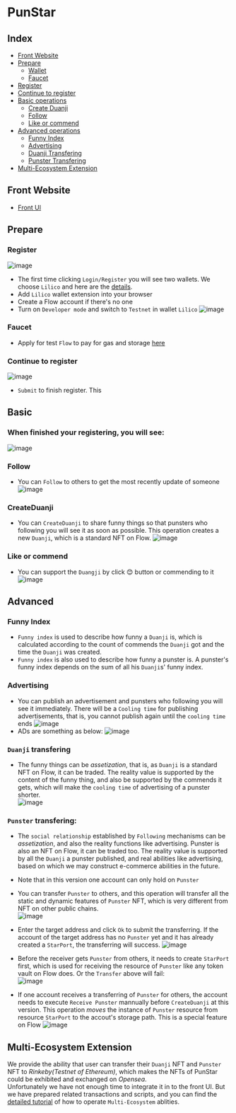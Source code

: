 # PunStar 
## Index
* [Front Website](#front-website)
* [Prepare](#prepare)
    * [Wallet](#register)
    * [Faucet](#faucet)
* [Register](#register)
* [Continue to register](#continue-to-register)
* [Basic operations](#basic)
    * [Create Duanji](#createduanji)
    * [Follow](#follow)
    * [Like or commend](#like-or-commend)
* [Advanced operations](#advanced)
    * [Funny Index](#funny-index)
    * [Advertising](#advertising)
    * [Duanji Transfering](#duanji-transfering)
    * [Punster Transfering](#punster-transfering)
* [Multi-Ecosystem Extension](#multi-ecosystem-extension)


## Front Website

* [Front UI](http://punster.stonelens.com/)

## Prepare
### Register
![image](https://user-images.githubusercontent.com/83746881/183075498-ebb66a67-3de0-44f1-a6be-02594884b597.png)
* The first time clicking `Login/Register` you will see two wallets. We choose `Lilico` and here are the [details](https://outblock.notion.site/Lilico-Support-User-FAQs-fc26f774ad514439a11c5c7cb255d1ec).
* Add `Lilico` wallet extension into your browser
* Create a Flow account if there's no one
* Turn on `Developer mode` and switch to `Testnet` in wallet `Lilico`
![image](https://user-images.githubusercontent.com/83746881/183077422-96cd1327-f8a1-4e69-8efc-4757d4ee27f3.png)
### Faucet
* Apply for test `Flow` to pay for gas and storage [here](https://testnet-faucet.onflow.org/fund-account)
### Continue to register
![image](https://user-images.githubusercontent.com/83746881/183079767-d3b0cf45-2cb1-40b3-adb6-05ea33db4fdc.png)
* `Submit` to finish register. This 

## Basic
### When finished your registering, you will see:  
![image](https://user-images.githubusercontent.com/83746881/183080618-12f24188-54c0-4b24-972e-06f79a885c09.png)
### Follow
* You can `Follow` to others to get the most recently update of someone  
![image](https://user-images.githubusercontent.com/83746881/183080798-8b8dbc78-65d2-4bda-b2b3-819e45ae3600.png)
### CreateDuanji
* You can `CreateDuanji` to share funny things so that punsters who following you will see it as soon as possible. This operation creates a new `Duanji`, which is a standard NFT on Flow.
![image](https://user-images.githubusercontent.com/83746881/183084113-b719739b-9175-45a7-a6a5-c0a29d91734a.png)
### Like or commend
* You can support the `Duangji` by click 😊 button or commending to it
![image](https://user-images.githubusercontent.com/83746881/183084772-48eee46b-43c6-4b2a-a784-5800ba66c772.png)

## Advanced
### Funny Index
* `Funny index` is used to describe how funny a `Duanji` is, which is calculated according to the count of commends the `Duanji` got and the time the `Duanji` was created.
* `Funny index` is also used to describe how funny a punster is. A punster's funny index depends on the sum of all his `Duanji`s' funny index.

### Advertising 
* You can publish an advertisement and punsters who following you will see it immediately. There will be a `Cooling time` for publishing advertisements, that is, you cannot publish again until the `cooling time` ends
![image](https://user-images.githubusercontent.com/83746881/183088057-701cb143-500e-431d-8bff-1093a5819c07.png)  
* ADs are something as below:
![image](https://user-images.githubusercontent.com/83746881/183090043-601c74b4-13ca-4227-94c6-b261c14b47d8.png)

### `Duanji` transfering
* The funny things can be *assetization*, that is, as `Duanji` is a standard NFT on Flow, it can be traded. The reality value is supported by the content of the funny thing, and also be supported by the commends it gets, which will make the `cooling time` of advertising of a punster shorter.   
![image](https://user-images.githubusercontent.com/83746881/183116625-776d056e-6961-4bd5-810f-74f928320953.png)

### `Punster` transfering: 
* The `social relationship` established by `Following` mechanisms can be *assetization*, and also the reality functions like advertising. Punster is also an NFT on Flow, it can be traded too. The reality value is supported by all the `Duanji` a punster published, and real abilities like advertising, based on which we may construct e-commerce abilities in the future.  
* Note that in this version one account can only hold on `Punster` 
* You can transfer `Punster` to others, and this operation will transfer all the static and dynamic features of `Punster` NFT, which is very different from NFT on other public chains.  
![image](https://user-images.githubusercontent.com/83746881/183297210-975fa812-b758-4eb1-84dc-e2a00c61584e.png)
* Enter the target address and click `Ok` to submit the transferring. If the account of the target address has no `Punster` yet and it has already created a `StarPort`, the transferring will success. 
![image](https://user-images.githubusercontent.com/83746881/183297251-95e2c5ba-b110-4144-a79b-9e57e331e487.png)

* Before the receiver gets `Punster` from others, it needs to create `StarPort` first, which is used for receiving the resource of `Punster` like any token vault on Flow does. Or the `Transfer` above will fail:  
![image](https://user-images.githubusercontent.com/83746881/183297124-b96ce7b5-e514-4789-b7c0-66fcd69835a5.png)
* If one account receives a transferring of `Punster` for others, the account needs to execute `Receive Punster` mannually before `CreateDuanji` at this version. This operation *moves* the instance of `Punster` resource from resource `StarPort` to the accout's storage path. This is a special feature on Flow
![image](https://user-images.githubusercontent.com/83746881/183298100-e15979b9-8db5-4402-9eec-c721f7b2bb1d.png)

  

## Multi-Ecosystem Extension
We provide the ability that user can transfer their `Duanji` NFT and `Punster` NFT to *Rinkeby(Testnet of Ethereum)*, which makes the NFTs of PunStar could be exhibited and exchanged on *Opensea*.  
Unfortunately we have not enough time to integrate it in to the front UI. But we have prepared related transactions and scripts, and you can find the [detailed tutorial](./Multi-Ecosystems.md) of how to operate `Multi-Ecosystem` ablities.

